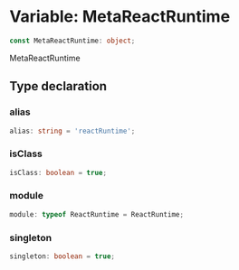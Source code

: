 # Variable: MetaReactRuntime

```ts
const MetaReactRuntime: object;
```

MetaReactRuntime

## Type declaration

### alias

```ts
alias: string = 'reactRuntime';
```

### isClass

```ts
isClass: boolean = true;
```

### module

```ts
module: typeof ReactRuntime = ReactRuntime;
```

### singleton

```ts
singleton: boolean = true;
```
